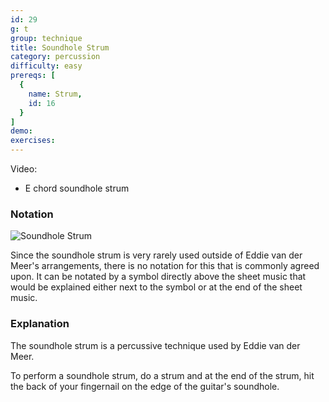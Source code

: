 ```yaml
---
id: 29
g: t
group: technique
title: Soundhole Strum
category: percussion
difficulty: easy
prereqs: [
  {
    name: Strum,
    id: 16
  }
]
demo: 
exercises:
---
```


Video:
- E chord soundhole strum

### Notation

![Soundhole Strum]()

Since the soundhole strum is very rarely used outside of Eddie van der Meer's arrangements, there is no notation for this that is commonly agreed upon. It can be notated by a symbol directly above the sheet music that would be explained either next to the symbol or at the end of the sheet music.

### Explanation

The soundhole strum is a percussive technique used by Eddie van der Meer.

To perform a soundhole strum, do a strum and at the end of the strum, hit the back of your fingernail on the edge of the guitar's soundhole.